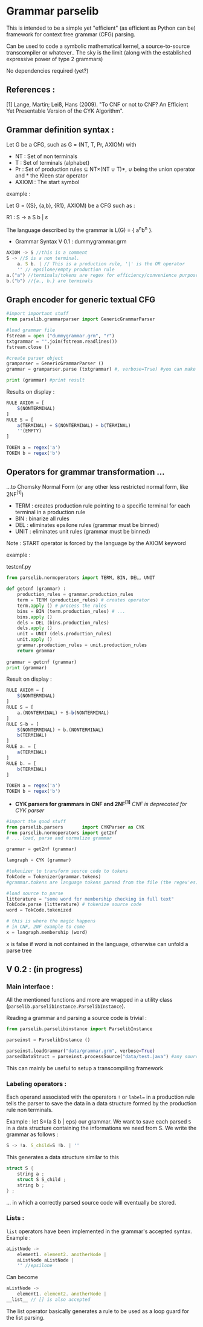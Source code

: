 # Grammar parselib

This is intended to be a simple yet "efficient" (as efficient as Python can be) framework for context free grammar (CFG) parsing.

Can be used to code a symbolic mathematical kernel, a source-to-source transcompiler or whatever.. The sky is the limit (along with the established expressive power of type 2 grammars)

No dependencies required (yet?)

## References :

[1] Lange, Martin; Leiß, Hans (2009). "To CNF or not to CNF? An Efficient Yet Presentable Version of the CYK Algorithm". 

## Grammar definition syntax :

Let G be a CFG, such as G = (NT, T, Pr, AXIOM) with

* NT    : Set of non terminals
* T     : Set of terminals (alphabet)
* Pr    : Set of production rules ⊆ NT×(NT ∪ T)*, ∪ being the union operator and * the Kleen star operator
* AXIOM : The start symbol

example :

Let G = ({S}, {a,b}, {R1}, AXIOM) be a CFG such as :

R1 : S → a S b | ε

The language described by the grammar is L(G) = { a<sup>n</sup>b<sup>n</sup> }.

* Grammar Syntax V 0.1 : dummygrammar.grm

```javascript
AXIOM -> S //this is a comment
S -> //S is a non terminal.
    a. S b. | // This is a production rule, '|' is the OR operator
    '' // epsilone/empty production rule
a.("a") //terminals/tokens are regex for efficiency/convenience purposes 
b.("b") //{a., b.} are terminals
```

## Graph encoder for generic textual CFG

```python
#import important stuff
from parselib.grammarparser import GenericGrammarParser

#load grammar file
fstream = open ("dummygrammar.grm", "r")
txtgrammar = "".join(fstream.readlines())
fstream.close ()

#create parser object
gramparser = GenericGrammarParser ()
grammar = gramparser.parse (txtgrammar) #, verbose=True) #you can make the parser talk

print (grammar)	#print result
```
Results on display :
```javascript
RULE AXIOM = [
	S(NONTERMINAL)
]
RULE S = [
	a(TERMINAL) + S(NONTERMINAL) + b(TERMINAL)
	''(EMPTY)
]

TOKEN a = regex('a')
TOKEN b = regex('b')
```
## Operators for grammar transformation ...

...to Chomsky Normal Form (or any other less restricted normal form, like 2NF<sup>[1]</sup>)

- TERM : creates production rule pointing to a specific terminal for each terminal in a production rule
- BIN  : binarize all rules
- DEL  : eliminates epsilone rules (grammar must be binned)
- UNIT : eliminates unit rules (grammar must be binned)

Note : START operator is forced by the language by the AXIOM keyword

example :

testcnf.py 
```python
from parselib.normoperators import TERM, BIN, DEL, UNIT

def getcnf (grammar) :
	production_rules = grammar.production_rules
	term = TERM (production_rules) # creates operator
	term.apply () # process the rules
	bins = BIN (term.production_rules) # ...
	bins.apply ()
	dels = DEL (bins.production_rules)
	dels.apply ()
	unit = UNIT (dels.production_rules)
	unit.apply ()
	grammar.production_rules = unit.production_rules
	return grammar
	
grammar = getcnf (grammar)
print (grammar)
```
Result on display :
```javascript
RULE AXIOM = [
	S(NONTERMINAL)
]
RULE S = [
	a.(NONTERMINAL) + S-b(NONTERMINAL)
]
RULE S-b = [
	S(NONTERMINAL) + b.(NONTERMINAL)
	b(TERMINAL)
]
RULE a. = [
	a(TERMINAL)
]
RULE b. = [
	b(TERMINAL)
]

TOKEN a = regex('a')
TOKEN b = regex('b')
```
- **CYK parsers for grammars in CNF and 2NF<sup>[1]</sup>**
*CNF is deprecated for CYK parser*

```python
#import the good stuff
from parselib.parsers       import CYKParser as CYK
from parselib.normoperators	import get2nf
# ... load, parse and normalize grammar

grammar = get2nf (grammar)

langraph = CYK (grammar) 

#tokenizer to transform source code to tokens
TokCode = Tokenizer(grammar.tokens) 
#grammar.tokens are language tokens parsed from the file (the regex'es)

#load source to parse
litterature = "some word for membership checking in full text"
TokCode.parse (litterature) # tokenize source code
word = TokCode.tokenized

# this is where the magic happens
# in CNF, 2NF example to come
x = langraph.membership (word) 
```
x is false if *word* is not contained in the language, otherwise can unfold a parse tree

## V 0.2 : (in progress)

### Main interface :

All the mentioned functions and more are wrapped in a utility class (`parselib.parselibinstance.ParselibInstance`).

Reading a grammar and parsing a source code is trivial :
```python
from parselib.parselibinstance import ParselibInstance

parseinst = ParselibInstance ()

parseinst.loadGrammar("data/grammar.grm", verbose=True)
parsedDataStruct = parseinst.processSource("data/test.java") #any source code
```
This can mainly be useful to setup a transcompiling framework


### Labeling operators :

Each operand associated with the operators `!` or `label=` in a production rule tells the parser to save the data in a data structure formed by the production rule non terminals.

Example :
let S=(a S b | eps) our grammar. We want to save each parsed `S` in a data structure containing the informations we need from S. 
We write the grammar as follows :
```javascript
S -> !a. S_child=S !b. | ''
```
This generates a data structure similar to this 
```c++
struct S {
	string a ;
	struct S S_child ;
	string b ;
} ;
```
... in which a correctly parsed source code will eventually be stored.

### Lists :
`list` operators have been implemented in the grammar's accepted syntax.
Example :
```javascript
aListNode ->
	element1. element2. anotherNode |
	aListNode aListNode |
	'' //epsilone
```
Can become
```javascript
aListNode ->
	element1. element2. anotherNode |
__list__ // [] is also accepted
```
The list operator basically generates a rule to be used as a loop guard for the list parsing.






